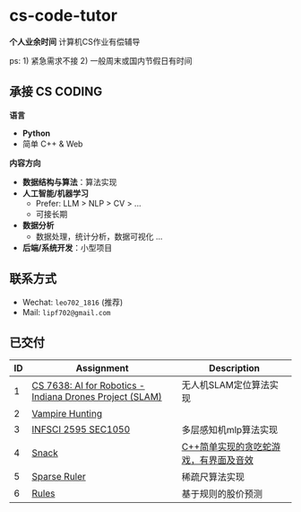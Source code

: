 # cs-code-tutor
**个人业余时间** 计算机CS作业有偿辅导

ps: 1) 紧急需求不接 2) 一般周末或国内节假日有时间 

## 承接 CS CODING
**语言**
- **Python**
- 简单 C++ & Web

**内容方向**
- **数据结构与算法**：算法实现
- **人工智能/机器学习**
  - Prefer: LLM > NLP > CV > ...
  - 可接长期
- **数据分析**
  - 数据处理，统计分析，数据可视化 ...
- **后端/系统开发**：小型项目
 
## 联系方式
- Wechat: `leo702_1816` (推荐)
- Mail: `lipf702@gmail.com`

## 已交付

| ID  | Assignment                                                                      | Description                             |
|---|---------------------------------------------------------------------------------|-----------------------------------------|
| 1   | [CS 7638: AI for Robotics - Indiana Drones Project (SLAM)](./CS_7638/README.md) | 无人机SLAM定位算法实现                           |
| 2   | [Vampire Hunting](./vampire_hunting/README.md)                                  ||
| 3   | [INFSCI 2595 SEC1050](./INFSCI_2595/README.md)                                  | 多层感知机mlp算法实现                            |
| 4   | [Snack](./snack/README.md)                                                      | [C++简单实现的贪吃蛇游戏，有界面及音效](./snack/task.md) |
| 5   | [Sparse Ruler](./sparse_ruler/README.md)                                        | 稀疏尺算法实现                                 |
| 6   | [Rules](./rules/README.md)                                                      | 基于规则的股价预测                               |
